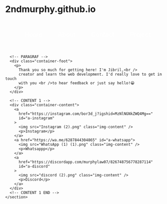# 2ndmurphy.github.io
<!DOCTYPE html>
<html lang="en">
  <head>
    <meta charset="UTF-8" />
    <meta name="viewport" content="width=device-width, initial-scale=1.0" />
    <title>NAVBAR BOSQUE</title>
    
  </head>
  
  <style>
    @import url("https://fonts.googleapis.com/css2?family=Darumadrop+One&display=swap");

* {
  margin: 0;
  padding: 0;
}

body {
  background-image: url(wpp.jpg);
  height: 100vh;
  justify-content: space-between;
}

.container {
  background-color: transparent;
  width: 100%;
  height: 100px;
}

.ul-navbar {
  display: flex;
  height: 100px;
  justify-content: center;
  align-items: center;
}

.li-navbar {
  list-style-type: none;
  padding: 20px;
  margin: 5px;
  color: white;
  font-size: 20px;
}

.li-navbar:hover {
  background: transparent;
  transition: 0.2s ease-in-out;
  transition-delay: none;
  border: 1px solid rgba(255, 255, 255, 0.5);
  border-radius: 20px;
}

.li-navbar a {
  color: white;
}

.li-navbar a:hover {
  color: black;
}

.a-navbar {
  text-decoration: none;
}

.container-content {
  background: transparent;
  display: flex;
  justify-content: space-evenly;
  align-items: center;
  height: 80vh;
}

#a-instagram {
  background-color: #f72585;
  width: 300px;
  height: 350px;
  display: flex;
  flex-direction: column;
  justify-content: space-evenly;
  align-items: center;
  text-decoration: none;
  font-size: 30px;
  color: white;
  border-radius: 20px;
  box-shadow: 10px 10px 5px 0px rgba(0, 0, 0, 0.75);
  -webkit-box-shadow: 10px 10px 5px 0px rgba(0, 0, 0, 0.75);
  -moz-box-shadow: 10px 10px 5px 0px rgba(0, 0, 0, 0.75);
}

#a-whatsapp {
  background-color: #40916c;
  width: 300px;
  height: 350px;
  display: flex;
  flex-direction: column;
  justify-content: space-evenly;
  align-items: center;
  text-decoration: none;
  font-size: 30px;
  color: white;
  border-radius: 20px;
  box-shadow: 10px 10px 5px 0px rgba(0, 0, 0, 0.75);
  -webkit-box-shadow: 10px 10px 5px 0px rgba(0, 0, 0, 0.75);
  -moz-box-shadow: 10px 10px 5px 0px rgba(0, 0, 0, 0.75);
}

#a-discord {
  background-color: #0077b6;
  width: 300px;
  height: 350px;
  display: flex;
  flex-direction: column;
  justify-content: space-evenly;
  align-items: center;
  text-decoration: none;
  font-size: 30px;
  color: white;
  border-radius: 20px;
  box-shadow: 10px 10px 5px 0px rgba(0, 0, 0, 0.75);
  -webkit-box-shadow: 10px 10px 5px 0px rgba(0, 0, 0, 0.75);
  -moz-box-shadow: 10px 10px 5px 0px rgba(0, 0, 0, 0.75);
}

.img-content {
  width: 30%;
  height: 30%;
  transition: width 0.5s, height 0.5s;
}

.img-content:hover {
  width: 40%;
  height: 40%;
}

.container-foot {
  background: transparent;
  color: white;
  font-size: 20px;
  font-family: "DarumaDrop One";
  display: flex;
  justify-content: center;
  align-items: center;
  text-align: center;
}

  </style>
  
  <body>
    <section>
      <!-- NAVGATION BAR -->
      <div class="container">
        <ul class="ul-navbar">
          <li class="li-navbar">
            <a href="web.html" class="a-navbar">Home</a>
          </li>
          <li class="li-navbar">
            <a href="about.html" class="a-navbar">About</a>
          </li>
          <li class="li-navbar">
            <a href="contact.html" class="a-navbar">Contact</a>
          </li>
          <li class="li-navbar">
            <a href="#" class="a-navbar">Project</a>
          </li>
        </ul>
      </div>
      <!-- NAVIGATION BAR END -->

      <!-- PARAGRAF -->
      <div class="container-foot">
        <p>
          Thank you so much for getting here! I'm Jibril,<br />
          creator and learn the web development. I'd really love to get in touch
          with you <br />to hear feedback or just say hello!😁
        </p>
      </div>

      <!-- CONTENT 1 -->
      <div class="container-content">
        <a
          href="https://instagram.com/bor3d_j?igshid=MzNlNGNkZWQ4Mg=="
          id="a-instagram"
        >
          <img src="Instagram (2).png" class="img-content" />
          <p>Instagram</p>
        </a>
        <a href="https://wa.me/6287844304865" id="a-whatsapp">
          <img src="WhatsApp (1) (1).png" class="img-content" />
          <p>Whatsappp</p>
        </a>
        <a
          href="https://discordapp.com/murphylaw07/826748756778287114"
          id="a-discord"
        >
          <img src="discord (2).png" class="img-content" />
          <p>Discord</p>
        </a>
      </div>
      <!-- CONTENT 1 END -->
    </section>
  </body>
</html>
